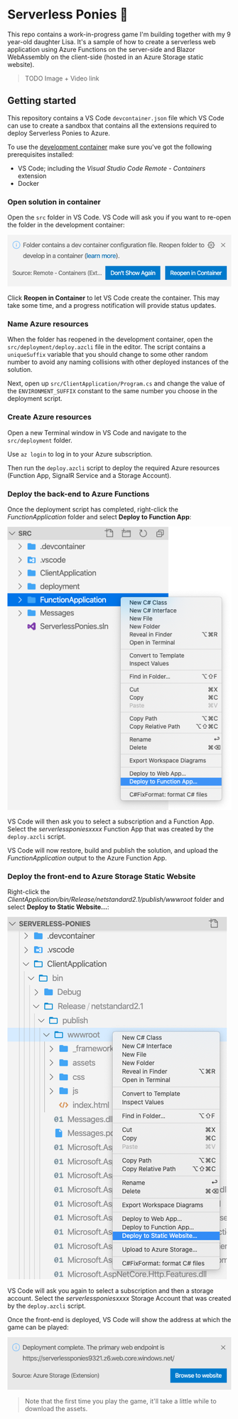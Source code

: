 # Serverless Ponies 🐴

This repo contains a work-in-progress game I'm building together with my 9 year-old daughter Lisa. It's a sample of how to create a serverless web application using Azure Functions on the server-side and Blazor WebAssembly on the client-side (hosted in an Azure Storage static website).

> TODO Image + Video link

## Getting started

This repository contains a VS Code `devcontainer.json` file which VS Code can use to create a sandbox that contains all the extensions required to deploy Serverless Ponies to Azure. 

To use the [development container](https://code.visualstudio.com/docs/remote/containers) make sure you've got the following prerequisites installed:

- VS Code; including the *Visual Studio Code Remote - Containers* extension
- Docker

### Open solution in container

Open the `src` folder in VS Code. VS Code will ask you if you want to re-open the folder in the development container:

![Reopen in Container](img/devcontainer.png)

Click **Reopen in Container** to let VS Code create the container. This may take some time, and a progress notification will provide status updates.

### Name Azure resources

When the folder has reopened in the development container, open the `src/deployment/deploy.azcli` file in the editor. The script contains a `uniqueSuffix` variable that you should change to some other random number to avoid any naming collisions with other deployed instances of the solution.

Next, open up `src/ClientApplication/Program.cs` and change the value of the `ENVIRONMENT_SUFFIX` constant to the same number you choose in the deployment script.

### Create Azure resources

Open a new Terminal window in VS Code and navigate to the `src/deployment` folder.

Use `az login` to log in to your Azure subscription.

Then run the `deploy.azcli` script to deploy the required Azure resources (Function App, SignalR Service and a Storage Account).

### Deploy the back-end to Azure Functions

Once the deployment script has completed, right-click the *FunctionApplication* folder and select **Deploy to Function App**:

![Deploy to Function App](img/deploy-function.png)

VS Code will then ask you to select a subscription and a Function App. Select the *serverlessponiesxxxx* Function App that was created by the `deploy.azcli` script.

VS Code will now restore, build and publish the solution, and upload the *FunctionApplication* output to the Azure Function App.

### Deploy the front-end to Azure Storage Static Website

Right-click the *ClientApplication/bin/Release/netstandard2.1/publish/wwwroot* folder and select **Deploy to Static Website...**:

![Deploy to Static Website](img/deploy-web.png)

VS Code will ask you again to select a subscription and then a storage account. Select the *serverlessponiesxxxx* Storage Account that was created by the `deploy.azcli` script.

Once the front-end is deployed, VS Code will show the address at which the game can be played:

![Browse to website](img/browse.png)

> Note that the first time you play the game, it'll take a little while to download the assets.
